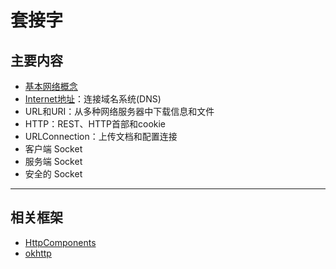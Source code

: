 #   套接字

##  主要内容
-   [基本网络概念](1410.md)
-   [Internet地址](1411.md)：连接域名系统(DNS)
-   URL和URI：从多种网络服务器中下载信息和文件
-   HTTP：REST、HTTP首部和cookie
-   URLConnection：上传文档和配置连接
-   客户端 Socket
-   服务端 Socket
-   安全的 Socket

----


##  相关框架
-   [HttpComponents](http://hc.apache.org/)
-   [okhttp](https://square.github.io/okhttp/)